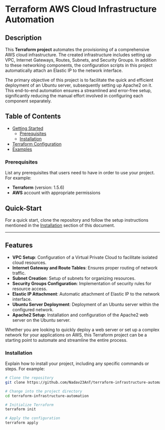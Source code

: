 
# Terraform AWS Cloud Infrastructure Automation

## Description

This **Terraform project** automates the provisioning of a comprehensive AWS cloud infrastructure. The created infrastructure includes setting up VPC, Internet Gateways, Routes, Subnets, and Security Groups. In addition to these networking components, the configuration scripts in this project automatically attach an Elastic IP to the network interface. 

The primary objective of this project is to facilitate the quick and efficient deployment of an Ubuntu server, subsequently setting up Apache2 on it. This end-to-end automation ensures a streamlined and error-free setup, significantly reducing the manual effort involved in configuring each component separately.

## Table of Contents

- [Getting Started](#Quick-Start)
  - [Prerequisites](###prerequisites)
  - [Installation](###installation)
- [Terraform Configuration](#installation)
- [Examples](#examples)

### Prerequisites

List any prerequisites that users need to have in order to use your project. For example:

- **Terraform** (version: 1.5.6)
- **AWS** account with appropriate permissions

## Quick-Start

For a quick start, clone the repository and follow the setup instructions mentioned in the [Installation](###Installation) section of this document. 

---

## Features
- **VPC Setup**: Configuration of a Virtual Private Cloud to facilitate isolated cloud resources.
- **Internet Gateway and Route Tables**: Ensures proper routing of network traffic.
- **Subnet Creation**: Setup of subnets for organizing resources.
- **Security Groups Configuration**: Implementation of security rules for resource access.
- **Elastic IP Attachment**: Automatic attachment of Elastic IP to the network interface.
- **Ubuntu Server Deployment**: Deployment of an Ubuntu server within the configured network.
- **Apache2 Setup**: Installation and configuration of the Apache2 web server on the Ubuntu server.

Whether you are looking to quickly deploy a web server or set up a complex network for your applications on AWS, this Terraform project can be a starting point to automate and streamline the entire process. 


### Installation

Explain how to install your project, including any specific commands or steps. For example:

```bash
# Clone the repository
git clone https://github.com/Nadav23AnT/terraform-infrastructure-automation.git

# Change into the project directory
cd terraform-infrastructure-automation

# Initialize Terraform
terraform init

# Apply the configuration
terraform apply
